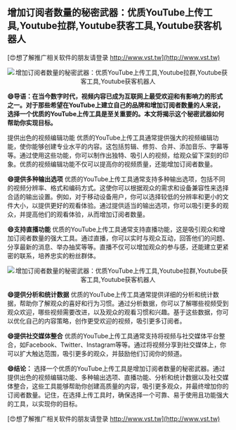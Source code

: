 ## **增加订阅者数量的秘密武器：优质YouTube上传工具,Youtube拉群,Youtube获客工具,Youtube获客机器人**

[😍想了解推广相关软件的朋友请登录 http://www.vst.tw](http://www.vst.tw)

 <center><img src="https://vst.tw/MP4/tuiguang/png/8.png" alt="增加订阅者数量的秘密武器：优质YouTube上传工具,Youtube拉群,Youtube获客工具,Youtube获客机器人"></center>

**😄导语：在当今数字时代，视频内容已成为互联网上最受欢迎和有影响力的形式之一。对于那些希望在YouTube上建立自己的品牌和增加订阅者数量的人来说，选择一个优质的YouTube上传工具是至关重要的。本文将揭示这个秘密武器如何帮助你实现目标。**

提供出色的视频编辑功能
优质的YouTube上传工具通常提供强大的视频编辑功能，使你能够创建专业水平的内容。这包括剪辑、修剪、合并、添加音乐、字幕等等。通过使用这些功能，你可以制作出独特、吸引人的视频，给观众留下深刻的印象。优质的视频编辑功能不仅可以提高你的视频质量，还能增加订阅者数量。

**😄提供多种输出选项**
优质的YouTube上传工具通常支持多种输出选项，包括不同的视频分辨率、格式和编码方式。这使你可以根据观众的需求和设备兼容性来选择合适的输出设置。例如，对于移动设备用户，你可以选择较低的分辨率和更小的文件大小，以提供更好的观看体验。通过提供适当的输出选项，你可以吸引更多的观众，并提高他们的观看体验，从而增加订阅者数量。

**😄支持直播功能**
优质的YouTube上传工具通常支持直播功能，这是吸引观众和增加订阅者数量的强大工具。通过直播，你可以实时与观众互动，回答他们的问题、分享最新的消息、举办抽奖等等。直播不仅可以增加观众的参与感，还能建立更紧密的联系，培养忠实的粉丝群体。

 <center><img src="https://vst.tw/MP4/tuiguang/png/4.png" alt="增加订阅者数量的秘密武器：优质YouTube上传工具,Youtube拉群,Youtube获客工具,Youtube获客机器人"></center>

**😄提供分析和统计数据**
优质的YouTube上传工具通常提供详细的分析和统计数据，帮助你了解观众的喜好和行为习惯。通过分析数据，你可以了解哪些视频受到观众欢迎，哪些视频需要改进，以及观众的观看习惯和兴趣。基于这些数据，你可以优化自己的内容策略，创作更受欢迎的视频，吸引更多订阅者。

**😄提供社交媒体整合**
优质的YouTube上传工具通常支持将视频与社交媒体平台整合，如Facebook、Twitter、Instagram等等。通过将视频分享到社交媒体上，你可以扩大触达范围，吸引更多的观众，并鼓励他们订阅你的频道。

**😄结论：**
选择一个优质的YouTube上传工具是增加订阅者数量的秘密武器。通过提供出色的视频编辑功能、多种输出选项、直播功能、分析和统计数据以及社交媒体整合，这些工具能够帮助你创建高质量的内容，吸引更多观众，并最终增加你的订阅者数量。记住，在选择上传工具时，确保选择一个可靠、易于使用且功能强大的工具，以实现你的目标。

[😍想了解推广相关软件的朋友请登录 http://www.vst.tw](http://www.vst.tw)



